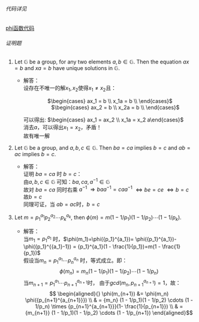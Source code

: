 ###### 代码详见
[phi函数代码](https://github.com/YayangLi/Homework3/blob/master/src/EulerPhi.py)

###### 证明题
1. Let $\mathbb{G}$ be a group, for any two elements $a, b \in \mathbb{G}$. Then the equation $ax = b$ and $xa = b$ have unique solutions in $\mathbb{G}$.
   - 解答：<br>
     设存在不唯一的解$x_1, x_2$使得$x_1 \neq x_2$且：<br>
    
     &emsp;&emsp;&emsp;&emsp;&nbsp;
     $\begin{cases} ax_1 = b \\ x_1a = b \\ \end{cases}$ &emsp;&emsp;&emsp;&emsp;&emsp;
     $\begin{cases} ax_2 = b \\ x_2a = b \\ \end{cases}$<br>

     可以得出:
     $\begin{cases} ax_1 = ax_2 \\ x_1a = x_2 a\end{cases}$<br>
     消去$a$，可以得出$x_1 = x_2$，矛盾！<br>
     故有唯一解

2. Let $\mathbb{G}$ be a group, and $a, b, c \in \mathbb{G}$. Then $ba = ca$ implies $b = c$ and $ab = ac$ implies $b = c$.
   - 解答：<br>
      证明 $ba = ca$ 时 $b=c$：<br> 
      由$a, b, c \in \mathbb{{G}}$ 可知：$ba, ca, a^{-1} \in \mathbb{G}$<br>
      故对 $ba = ca$ 同时右乘 $a^{-1}$ $\Rightarrow baa^{-1} = caa^{-1}$ $\Longleftrightarrow be = ce$ $\Longleftrightarrow b = c$<br>
      故$b = c$<br>
      同理可证，当 $ab = ac$时，$b=c$

3. Let $m = p_1^{a_1} p_2^{a_2}\cdots p_k^{a_k}$, then $\phi(m) = m(1 - 1/p_1)(1 - 1/p_2) \cdots (1 - 1/p_k)$.
    - 解答：<br>
       当$m_1={p_1}^{a_1}$ 时，$\phi(m_1)=\phi({p_1}^{a_1})= \phi({p_1}^{a_1})-\phi({p_1}^{{a_1}-1}) = {p_1}^{a_1}(1 - \frac{1}{p_1})=m(1 - \frac{1}{p_1})$  
       假设当$m_n ={p_1}^{a_1} \cdots {p_n}^{a_n}$ 时，等式成立。即：
       $$\phi(m_n) = {m_n} (1 - 1/p_1)(1 - 1/p_2) \cdots (1 - 1/p_n)$$
       当$m_{n+1} = {p_1}^{a_1} \cdots {p_{n+1}}^{a_{n+1}}$时， 由于$gcd(m_n, {p_{n+1}^{a_{n+1}}}) = 1$，故：
       $$
       \begin{aligned}{}
       \phi(m_{n+1}) &= \phi(m_n) \phi({p_{n+1}^{a_{n+1}}}) \\
       & = {m_n} (1 - 1/p_1)(1 - 1/p_2) \cdots (1 - 1/p_n) \times {p_{n+1}^{a_{n+1}}}(1- \frac{1}{p_{n+1}}) \\
       & = {m_{n+1}} (1 - 1/p_1)(1 - 1/p_2) \cdots (1 - 1/p_{n+1}) 
       \end{aligned}$$
